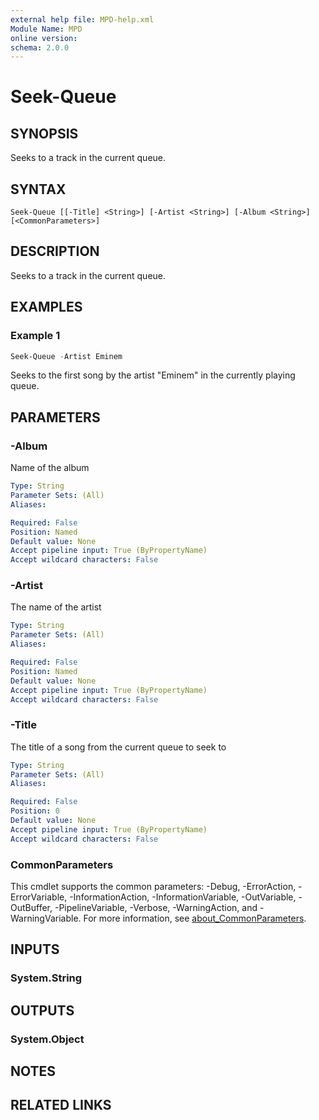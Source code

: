 ```yaml
---
external help file: MPD-help.xml
Module Name: MPD
online version:
schema: 2.0.0
---
```


# Seek-Queue

## SYNOPSIS
Seeks to a track in the current queue.

## SYNTAX

```
Seek-Queue [[-Title] <String>] [-Artist <String>] [-Album <String>] [<CommonParameters>]
```

## DESCRIPTION
Seeks to a track in the current queue.

## EXAMPLES

### Example 1
```powershell
Seek-Queue -Artist Eminem
```

Seeks to the first song by the artist "Eminem" in the currently playing queue.

## PARAMETERS

### -Album
Name of the album

```yaml
Type: String
Parameter Sets: (All)
Aliases:

Required: False
Position: Named
Default value: None
Accept pipeline input: True (ByPropertyName)
Accept wildcard characters: False
```

### -Artist
The name of the artist

```yaml
Type: String
Parameter Sets: (All)
Aliases:

Required: False
Position: Named
Default value: None
Accept pipeline input: True (ByPropertyName)
Accept wildcard characters: False
```

### -Title
The title of a song from the current queue to seek to

```yaml
Type: String
Parameter Sets: (All)
Aliases:

Required: False
Position: 0
Default value: None
Accept pipeline input: True (ByPropertyName)
Accept wildcard characters: False
```

### CommonParameters
This cmdlet supports the common parameters: -Debug, -ErrorAction, -ErrorVariable, -InformationAction, -InformationVariable, -OutVariable, -OutBuffer, -PipelineVariable, -Verbose, -WarningAction, and -WarningVariable. For more information, see [about_CommonParameters](http://go.microsoft.com/fwlink/?LinkID=113216).

## INPUTS

### System.String

## OUTPUTS

### System.Object
## NOTES

## RELATED LINKS
